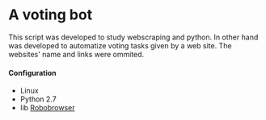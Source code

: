 # A voting bot

This script was developed to study webscraping and python.
In other hand was developed to automatize voting tasks given by a web site.
The websites' name and links were ommited.

#### Configuration

* Linux
* Python 2.7
* lib [Robobrowser](https://robobrowser.readthedocs.io/en/latest/)